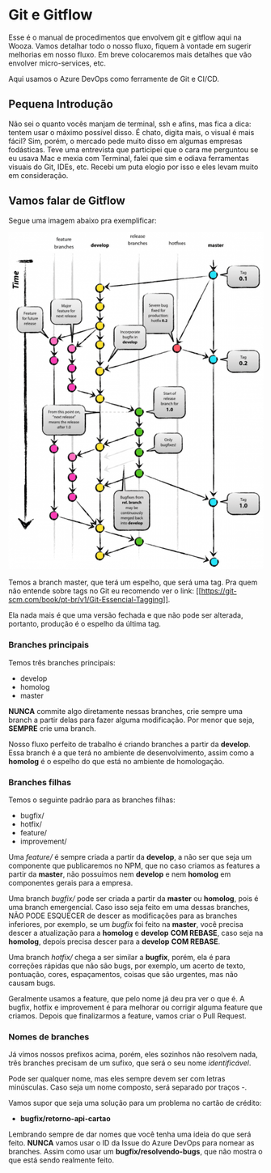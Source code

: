 # Git e Gitflow

Esse é o manual de procedimentos que envolvem git e gitflow aqui na Wooza. Vamos detalhar todo o nosso fluxo, fiquem à vontade em sugerir melhorias em nosso fluxo. Em breve colocaremos mais detalhes que vão envolver micro-services, etc.

Aqui usamos o Azure DevOps como ferramente de Git e CI/CD.

## Pequena Introdução

Não sei o quanto vocês manjam de terminal, ssh e afins, mas fica a dica: tentem usar o máximo possível disso. É chato, digita mais, o visual é mais fácil? Sim, porém, o mercado pede muito disso em algumas empresas fodásticas. Teve uma entrevista que participei que o cara me perguntou se eu usava Mac e mexia com Terminal, falei que sim e odiava ferramentas visuais do Git, IDEs, etc. Recebi um puta elogio por isso e eles levam muito em consideração.

## Vamos falar de Gitflow

Segue uma imagem abaixo pra exemplificar:

![Gitflow](../images/gitflow.png)

Temos a branch master, que terá um espelho, que será uma tag. Pra quem não entende sobre tags no Git eu recomendo ver o link: [[https://git-scm.com/book/pt-br/v1/Git-Essencial-Tagging]].

Ela nada mais é que uma versão fechada e que não pode ser alterada, portanto, produção é o espelho da última tag.

### Branches principais

Temos três branches principais:

* develop
* homolog
* master

**NUNCA** commite algo diretamente nessas branches, crie sempre uma branch a partir delas para fazer alguma modificação. Por menor que seja, **SEMPRE** crie uma branch.

Nosso fluxo perfeito de trabalho é criando branches a partir da **develop**. Essa branch é a que terá no ambiente de desenvolvimento, assim como a **homolog** é o espelho do que está no ambiente de homologação.

### Branches filhas

Temos o seguinte padrão para as branches filhas:

* bugfix/
* hotfix/
* feature/
* improvement/

Uma _feature/_ é sempre criada a partir da **develop**, a não ser que seja um componente que publicaremos no NPM, que no caso criamos as features a partir da **master**, não possuímos nem **develop** e nem **homolog** em componentes gerais para a empresa.

Uma branch _bugfix/_ pode ser criada a partir da **master** ou **homolog**, pois é uma branch emergencial. Caso isso seja feito em uma dessas branches, NÃO PODE ESQUECER de descer as modificações para as branches inferiores, por exemplo, se um _bugfix_ foi feito na **master**, você precisa descer a atualização para a **homolog** e **develop** **COM REBASE**, caso seja na **homolog**, depois precisa descer para a **develop** **COM REBASE**.

Uma branch _hotfix/_ chega a ser similar a **bugfix**, porém, ela é para correções rápidas que não são bugs, por exemplo, um acerto de texto, pontuação, cores, espaçamentos, coisas que são urgentes, mas não causam bugs.

Geralmente usamos a feature, que pelo nome já deu pra ver o que é. A bugfix, hotfix e improvement é para melhorar ou corrigir alguma feature que criamos. Depois que finalizarmos a feature, vamos criar o Pull Request.

### Nomes de branches

Já vimos nossos prefixos acima, porém, eles sozinhos não resolvem nada, três branches precisam de um sufixo, que será o seu nome _identificável_.

Pode ser qualquer nome, mas eles sempre devem ser com letras minúsculas. Caso seja um nome composto, será separado por traços _-_.

Vamos supor que seja uma solução para um problema no cartão de crédito:

* **bugfix/retorno-api-cartao**

Lembrando sempre de dar nomes que você tenha uma ideia do que será feito. **NUNCA** vamos usar o ID da Issue do Azure DevOps para nomear as branches. Assim como usar um **bugfix/resolvendo-bugs**, que não mostra o que está sendo realmente feito.
